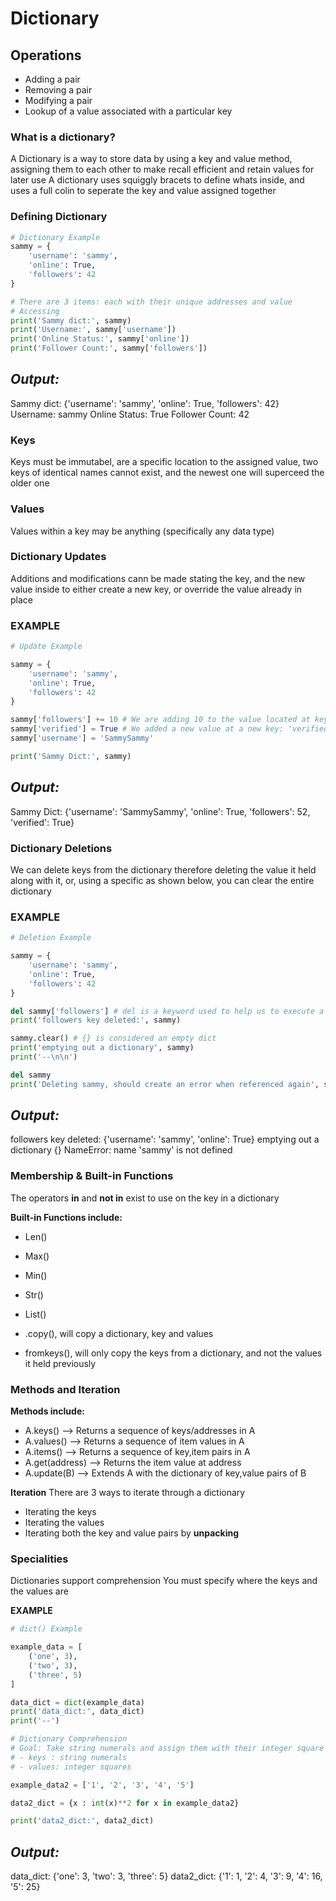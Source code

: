 # Dictionary
## Operations
- Adding a pair
- Removing a pair
- Modifying a pair
- Lookup of a value associated with a particular key

### What is a dictionary? 
A Dictionary is a way to store data by using a key and value method, assigning them to each other to make recall efficient and retain values for later use
A dictionary uses squiggly bracets to define whats inside, and uses a full colin to seperate the key and value assigned together

### Defining  Dictionary
```python
# Dictionary Example
sammy = {
    'username': 'sammy',
    'online': True,
    'followers': 42
}

# There are 3 items: each with their unique addresses and value
# Accessing
print('Sammy dict:', sammy)
print('Username:', sammy['username'])
print('Online Status:', sammy['online'])
print('Follower Count:', sammy['followers'])
```
***Output:***
-
Sammy dict: {'username': 'sammy', 'online': True, 'followers': 42}
Username: sammy
Online Status: True
Follower Count: 42

### Keys
Keys must be immutabel, are a specific location to the assigned value, two keys of identical names cannot exist, and the newest one will superceed the older one

### Values
Values within a key may be anything (specifically any data type)

### Dictionary Updates
Additions and modifications cann be made stating the key, and the new value inside to either create a new key, or override the value already in place
 
### EXAMPLE
```python
# Update Example

sammy = {
    'username': 'sammy',
    'online': True,
    'followers': 42
}

sammy['followers'] += 10 # We are adding 10 to the value located at key: 'followers'
sammy['verified'] = True # We added a new value at a new key: 'verified'
sammy['username'] = 'SammySammy'

print('Sammy Dict:', sammy)
```
***Output:***
-
Sammy Dict: {'username': 'SammySammy', 'online': True, 'followers': 52, 'verified': True}

### Dictionary Deletions
We can delete keys from the dictionary therefore deleting the value it held along with it, or, using a specific as shown below, you can clear the entire dictionary

### EXAMPLE
```python
# Deletion Example

sammy = {
    'username': 'sammy',
    'online': True,
    'followers': 42
}

del sammy['followers'] # del is a keyword used to help us to execute a removal
print('followers key deleted:', sammy)

sammy.clear() # {} is considered an empty dict
print('emptying out a dictionary', sammy)
print('--\n\n')

del sammy
print('Deleting sammy, should create an error when referenced again', sammy)
```
***Output:***
-
followers key deleted: {'username': 'sammy', 'online': True}
emptying out a dictionary {}
NameError: name 'sammy' is not defined

### Membership & Built-in Functions
The operators **in** and **not in** exist to use on the key in a dictionary

**Built-in Functions include:**
- Len()
- Max()
- Min()
- Str()
- List()

- .copy(), will copy a dictionary, key and values
- fromkeys(), will only copy the keys from a dictionary, and not the values it held previously

### Methods and Iteration
**Methods include:**
- A.keys() –> Returns a sequence of keys/addresses in A
- A.values() –> Returns a sequence of item values in A
- A.items() –> Returns a sequence of key,item pairs in A
- A.get(address) –> Returns the item value at address
- A.update(B) –> Extends A with the dictionary of key,value pairs of B

**Iteration**
There are 3 ways to iterate through a dictionary
- Iterating the keys
- Iterating the values
- Iterating both the key and value pairs by **unpacking**

### Specialities
Dictionaries support comprehension
You must specify where the keys and the values are

**EXAMPLE**
```python
# dict() Example

example_data = [
    ('one', 3),
    ('two', 3),
    ('three', 5)
]

data_dict = dict(example_data)
print('data_dict:', data_dict)
print('--')

# Dictionary Comprehension
# Goal: Take string numerals and assign them with their integer square
# - keys : string numerals
# - values: integer squares

example_data2 = ['1', '2', '3', '4', '5']

data2_dict = {x : int(x)**2 for x in example_data2}

print('data2_dict:', data2_dict)
```
***Output:***
-
data_dict: {'one': 3, 'two': 3, 'three': 5}
data2_dict: {'1': 1, '2': 4, '3': 9, '4': 16, '5': 25}

